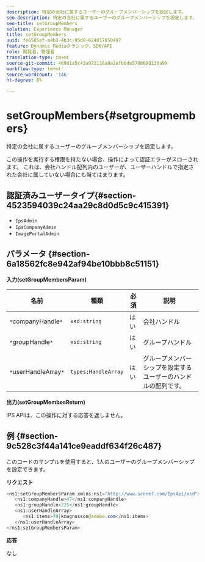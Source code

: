 ```yaml
---
description: 特定の会社に属するユーザーのグループメンバーシップを設定します。
seo-description: 特定の会社に属するユーザーのグループメンバーシップを設定します。
seo-title: setGroupMembers
solution: Experience Manager
title: setGroupMembers
uuid: fe6585ef-a4b3-4b3c-95d0-624017650497
feature: Dynamic Mediaクラシック，SDK/API
role: 開発者，管理者
translation-type: tm+mt
source-git-commit: 469d1a5c43a972116a8a2efb0de5708800130a99
workflow-type: tm+mt
source-wordcount: '146'
ht-degree: 8%

---
```



# setGroupMembers{#setgroupmembers}

特定の会社に属するユーザーのグループメンバーシップを設定します。

この操作を実行する権限を持たない場合、操作によって認証エラーがスローされます。 これは、会社ハンドル配列内のユーザーが、ユーザーハンドルで指定された会社に属していない場合にも当てはまります。

## 認証済みユーザータイプ{#section-4523594039c24aa29c8d0d5c9c415391}

* `IpsAdmin`
* `IpsCompanyAdmin`
* `ImagePortalAdmin`

## パラメータ {#section-6a18562fc8e942af94be10bbb8c51151}

**入力(setGroupMembersParam)**

| 名前 | 種類 | 必須 | 説明 |
|---|---|---|---|
| `*`companyHandle`*` | `xsd:string` | はい | 会社ハンドル |
| `*`groupHandle`*` | `xsd:string` | はい | グループハンドル |
| `*`userHandleArray`*` | `types:HandleArray` | はい | グループメンバーシップを設定するユーザーのハンドルの配列です。 |

**出力(setGroupMembesReturn)**

IPS APIは、この操作に対する応答を返しません。

## 例 {#section-9c528c3f44a141ce9eaddf634f26c487}

このコードのサンプルを使用すると、1人のユーザーのグループメンバーシップを設定できます。

**リクエスト**

```java
<ns1:setGroupMembersParam xmlns:ns1="http://www.scene7.com/IpsApi/xsd">
   <ns1:companyHandle>47</ns1:companyHandle>
   <ns1:groupHandle>225</ns1:groupHandle>
   <ns1:userHandleArray>
      <ns1:items>70|kmagnusson@adobe.com</ns1:items>
   </ns1:userHandleArray>
</ns1:setGroupMembersParam>
```

**応答**

なし
